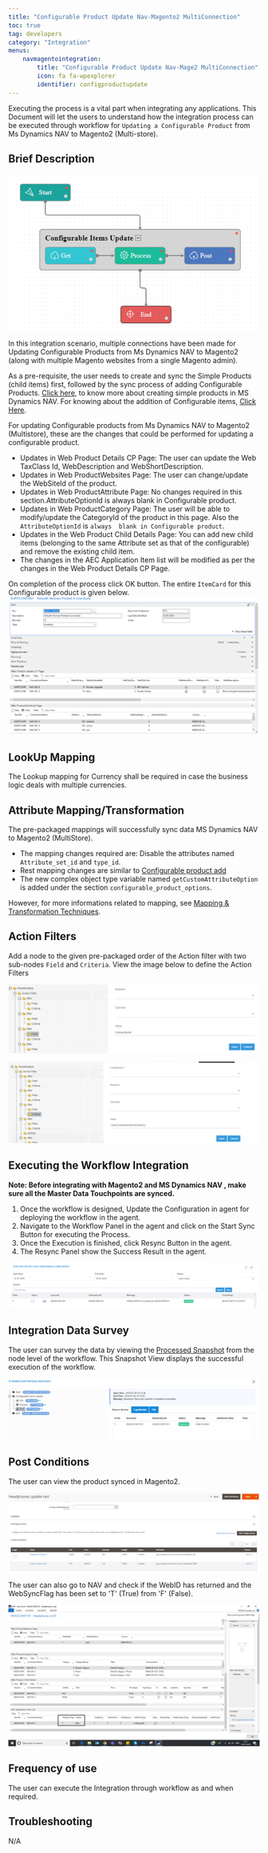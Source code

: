 ```yaml
---
title: "Configurable Product Update Nav-Magento2 MultiConnection"
toc: true
tag: developers
category: "Integration"
menus: 
    navmagentointegration:
        title: "Configurable Product Update Nav-Mage2 MultiConnection"
        icon: fa fa-wpexplorer
        identifier: configproductupdate
---
```


Executing the process is a vital part when integrating any applications. This Document will let the users to understand how the 
integration process can be executed through workflow for `Updating a Configurable Product` from Ms Dynamics NAV to Magento2 (Multi-store).

## Brief Description

![confgprdctupdate_navtomage2multi-workflow](/staticfiles/integration/media/confgprdctupdate_navtomage2multi-workflow.png) 

In this integration scenario, multiple connections have been made for Updating Configurable Products from Ms Dynamics NAV to Magento2 (along with multiple Magento websites from a single Magento admin). 

As a pre-requisite, the user needs to create and sync the Simple Products (child items) first, followed by the sync process of adding Configurable Products. 
[Click here](/simple-productadd/), to know more about creating simple products in MS Dynamics NAV. For knowing about the addition of Configurable items, [Click Here](/configproduct-add).

For updating Configurable products from Ms Dynamics NAV to Magento2 (Multistore), these are the changes that could be performed for updating a configurable product.

* Updates in Web Product Details CP Page: The user can update the Web TaxClass Id,  WebDescription and WebShortDescription.
* Updates in Web ProductWebsites Page: The user can change/update the WebSiteId of the product.
* Updates in Web ProductAttribute Page: No changes required in this section.AttributeOptionId is always blank in Configurable product.
* Updates in Web ProductCategory Page: The user will be able to modify/update the CategoryId of the product in this page. Also the `AttributeOptionId` is `always 
  blank in Configurable product`.
* Updates in the Web Product Child Details Page: You can add new child items (belonging to the same Attribute set as that of the configurable) and remove the existing child item.
* The changes in the AEC Application Item list will be modified as per the changes in the Web Product Details CP Page.

On completion of the process click OK button. The entire `ItemCard` for this Configurable product is given below.
![confgprdctadd_navtomage2multi1](/staticfiles/integration/media/confgprdctadd_navtomage2multi1.png) 

## LookUp Mapping

The Lookup mapping for Currency shall be required in case the business logic deals with multiple currencies.

## Attribute Mapping/Transformation

The pre-packaged mappings will successfully sync data MS Dynamics NAV  to Magento2 (MultiStore). 

* The mapping changes required are: Disable the attributes named `Attribute_set_id` and `type_id`.
* Rest mapping changes are similar to [Configurable product add](/integration/configproduct-add/#attribute-mappingtransformation)
* The new complex object type variable named `getCustomAttributeOption` is added under the section `configurable_product_options`. 

However, for more informations related to mapping, see [Mapping & Transformation Techniques](/transformation/steps-to-cutomize-prebuilt-mapping/).

## Action Filters

Add a node to the given pre-packaged order of the Action filter with two sub-nodes `Field` and `Criteria`.
View the image below to define the Action Filters

![configprdct_update_actionfilter1](/staticfiles/integration/media/configprdct_update_actionfilter1.png) 

![configprdct_update_actionfilter2](/staticfiles/integration/media/configprdct_update_actionfilter2.png) 


## Executing the Workflow Integration

**Note: Before integrating with Magento2 and MS Dynamics NAV , make sure all the Master Data Touchpoints are synced.**

1.	Once the workflow is designed, Update the Configuration in agent for deploying the workflow in the agent.
2.	Navigate to the Workflow Panel in the agent and click on the Start Sync Button for executing the Process.
3.	Once the Execution is finished, click Resync Button in the agent.
4.	The Resync Panel show the Success Result in the agent.

![confgprdctadd_navtomage2multi4](/staticfiles/integration/media/confgprdctadd_navtomage2multi4.png) 

## Integration Data Survey

The user can survey the data by viewing the [Processed Snapshot](/workflow/list-of-snapshot/) from the node level of the workflow.
This Snapshot View displays the successful execution of the workflow.

![confgprdctadd_navtomage2multi5](/staticfiles/integration/media/confgprdctadd_navtomage2multi5.png)

## Post Conditions

The user can view the product synced in Magento2.

![confgprdctadd_navtomage2multi6](/staticfiles/integration/media/confgprdctadd_navtomage2multi6.png) 
  

The user can also go to NAV and check if the WebID has returned and the WebSyncFlag has been set to 'T' (True) from 'F' (False).    

![confgprdctadd_navtomage2multi7](/staticfiles/integration/media/confgprdctadd_navtomage2multi7.png) 

## Frequency of use

The user can execute the Integration through workflow as and when required.

## Troubleshooting

N/A
